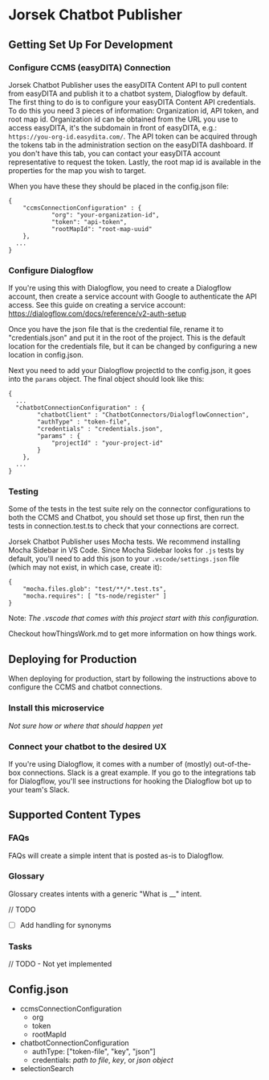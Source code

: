 # Jorsek Chatbot Publisher

## Getting Set Up For Development

### Configure CCMS (easyDITA) Connection
Jorsek Chatbot Publisher uses the easyDITA Content API to pull content from easyDITA and publish it to a chatbot system, Dialogflow by default. The first thing to do is to configure your easyDITA Content API credentials. To do this you need 3 pieces of information: Organization id, API token, and root map id. Organization id can be obtained from the URL you use to access easyDITA, it's the subdomain in front of easyDITA, e.g.: `https://you-org-id.easydita.com/`. The API token can be acquired through the tokens tab in the administration section on the easyDITA dashboard. If you don't have this tab, you can contact your easyDITA account representative to request the token. Lastly, the root map id is available in the properties for the map you wish to target.

When you have these they should be placed in the config.json file:

```
{
	"ccmsConnectionConfiguration" : {
			"org": "your-organization-id",
			"token": "api-token",
			"rootMapId": "root-map-uuid"
	},
  ...
}
```

### Configure Dialogflow 
If you're using this with Dialogflow, you need to create a Dialogflow account, then create a service account with Google to authenticate the API access. See this guide on creating a service account:
https://dialogflow.com/docs/reference/v2-auth-setup

Once you have the json file that is the credential file, rename it to "credentials.json" and put it in the root of the project. This is the default location for the credentials file, but it can be changed by configuring a new location in config.json.

Next you need to add your Dialogflow projectId to the config.json, it goes into the `params` object. The final object should look like this:
```
{
  ...
  "chatbotConnectionConfiguration" : {
		"chatbotClient" : "ChatbotConnectors/DialogflowConnection",
		"authType" : "token-file",
		"credentials" : "credentials.json",
		"params" : {
			"projectId" : "your-project-id"
		}
	},
  ...
}
```


### Testing
Some of the tests in the test suite rely on the connector configurations to both the CCMS and Chatbot, you should set those up first, then run the tests in connection.test.ts to check that your connections are correct. 

Jorsek Chatbot Publisher uses Mocha tests. We recommend installing Mocha Sidebar in VS Code. Since Mocha Sidebar looks for `.js` tests by default, you'll need to add this json to your `.vscode/settings.json` file (which may not exist, in which case, create it):
```
{
	"mocha.files.glob": "test/**/*.test.ts",
	"mocha.requires": [ "ts-node/register" ]
}
```

Note: _The .vscode that comes with this project start with this configuration._


Checkout howThingsWork.md to get more information on how things work.


## Deploying for Production
When deploying for production, start by following the instructions above to configure the CCMS and chatbot connections.

### Install this microservice
_Not sure how or where that should happen yet_

### Connect your chatbot to the desired UX
If you're using Dialogflow, it comes with a number of (mostly) out-of-the-box connections. Slack is a great example. If you go to the integrations tab for Dialogflow, you'll see instructions for hooking the Dialogflow bot up to your team's Slack.


## Supported Content Types

### FAQs
FAQs will create a simple intent that is posted as-is to Dialogflow.

### Glossary
Glossary creates intents with a generic "What is __" intent. 

// TODO
- [ ] Add handling for synonyms


### Tasks
// TODO - Not yet implemented


## Config.json
- ccmsConnectionConfiguration
  - org
  - token
  - rootMapId
- chatbotConnectionConfiguration
  - authType:  ["token-file", "key", "json"]
  - credentials: _path to file_, _key_, or _json object_
- selectionSearch


